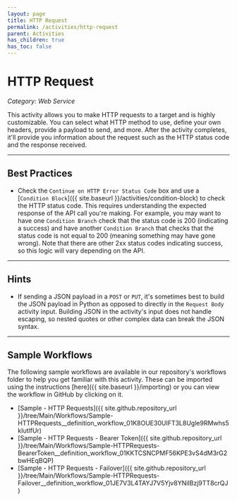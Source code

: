 ```yaml
---
layout: page
title: HTTP Request
permalink: /activities/http-request
parent: Activities
has_children: true
has_toc: false
---
```


# HTTP Request
_Category: Web Service_

This activity allows you to make HTTP requests to a target and is highly customizable. You can select what HTTP method to use, define your own headers, provide a payload to send, and more. After the activity completes, it'll provide you information about the request such as the HTTP status code and the response received.

---

## Best Practices
* Check the `Continue on HTTP Error Status Code` box and use a [`Condition Block`]({{ site.baseurl }}/activities/condition-block) to check the HTTP status code. This requires understanding the expected response of the API call you're making. For example, you may want to have one `Condition Branch` check that the status code is 200 (indicating a success) and have another `Condition Branch` that checks that the status code is not equal to 200 (meaning something may have gone wrong). Note that there are other 2xx status codes indicating success, so this logic will vary depending on the API.

---

## Hints
* If sending a JSON payload in a `POST` or `PUT`, it's sometimes best to build the JSON payload in Python as opposed to directly in the `Request Body` activity input. Building JSON in the activity's input does not handle escaping, so nested quotes or other complex data can break the JSON syntax.

---

## Sample Workflows
The following sample workflows are available in our repository's workflows folder to help you get familiar with this activity. These can be imported using the instructions [here]({{ site.baseurl }}/importing) or you can view the workflow in GitHub by clicking on it.

* [Sample - HTTP Requests]({{ site.github.repository_url }}/tree/Main/Workflows/Sample-HTTPRequests__definition_workflow_01K8OUE30UIFT3L8Ugle9RMwhs5kIutlfUr)
* [Sample - HTTP Requests - Bearer Token]({{ site.github.repository_url }}/tree/Main/Workflows/Sample-HTTPRequests-BearerToken__definition_workflow_01KKTCSNCPMF56KPE3vS4dM3rG2bwHEqBQP)
* [Sample - HTTP Requests - Failover]({{ site.github.repository_url }}/tree/Main/Workflows/Sample-HTTPRequests-Failover__definition_workflow_01JE7V3L4TAYJ7V5Yjv8YNiIBzj9TT8crQJ)